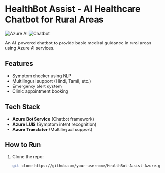 # HealthBot Assist - AI Healthcare Chatbot for Rural Areas

![Azure AI](https://img.shields.io/badge/Azure-AI-blue) ![Chatbot](https://img.shields.io/badge/Health-Chatbot-green)

An AI-powered chatbot to provide basic medical guidance in rural areas using Azure AI services.

## Features
- Symptom checker using NLP
- Multilingual support (Hindi, Tamil, etc.)
- Emergency alert system
- Clinic appointment booking

## Tech Stack
- **Azure Bot Service** (Chatbot framework)
- **Azure LUIS** (Symptom intent recognition)
- **Azure Translator** (Multilingual support)

## How to Run
1. Clone the repo:
   ```bash
   git clone https://github.com/your-username/HealthBot-Assist-Azure.git
